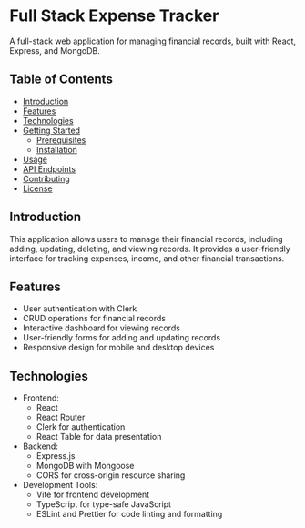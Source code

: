 # Full Stack Expense Tracker

A full-stack web application for managing financial records, built with React, Express, and MongoDB.

## Table of Contents

- [Introduction](#introduction)
- [Features](#features)
- [Technologies](#technologies)
- [Getting Started](#getting-started)
  - [Prerequisites](#prerequisites)
  - [Installation](#installation)
- [Usage](#usage)
- [API Endpoints](#api-endpoints)
- [Contributing](#contributing)
- [License](#license)

## Introduction

This application allows users to manage their financial records, including adding, updating, deleting, and viewing records. It provides a user-friendly interface for tracking expenses, income, and other financial transactions.

## Features

- User authentication with Clerk
- CRUD operations for financial records
- Interactive dashboard for viewing records
- User-friendly forms for adding and updating records
- Responsive design for mobile and desktop devices

## Technologies

- Frontend:
  - React
  - React Router
  - Clerk for authentication
  - React Table for data presentation
- Backend:
  - Express.js
  - MongoDB with Mongoose
  - CORS for cross-origin resource sharing
- Development Tools:
  - Vite for frontend development
  - TypeScript for type-safe JavaScript
  - ESLint and Prettier for code linting and formatting
